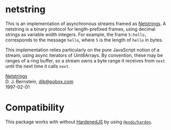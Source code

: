 # netstring

This is an implementation of asynchronous streams framed as [Netstrings][].
A netstring is a binary protocol for length-prefixed frames,
using decimal strings as variable width integers.
For example, the frame `5:hello,` corresponds to the message `hello`,
where `5` is the length of `hello` in bytes.

This implementation relies particularly on the pure JavaScript notion of a
stream, using async iterators of Uint8Arrays.
By convention, these may be ranges of a ring buffer, so a stream owns a byte
range it receives from `next` until the next time it calls `next`.


[Netstrings][] <br>
D. J. Bernstein, <djb@pobox.com> <br>
1997-02-01

[Netstrings]: https://cr.yp.to/proto/netstrings.txt

# Compatibility

This package works with without [HardenedJS](https://hardenedjs.org) by using
[`@endo/harden`](https://github.com/endojs/endo/tree/master/packages/harden).
